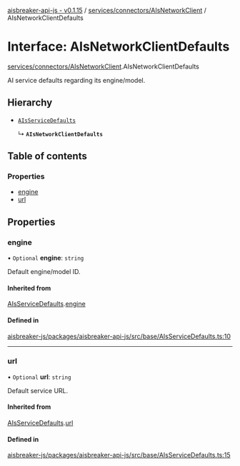 [aisbreaker-api-js - v0.1.15](../README.md) / [services/connectors/AIsNetworkClient](../modules/services_connectors_AIsNetworkClient.md) / AIsNetworkClientDefaults

# Interface: AIsNetworkClientDefaults

[services/connectors/AIsNetworkClient](../modules/services_connectors_AIsNetworkClient.md).AIsNetworkClientDefaults

AI service defaults regarding its engine/model.

## Hierarchy

- [`AIsServiceDefaults`](base_AIsServiceDefaults.AIsServiceDefaults.md)

  ↳ **`AIsNetworkClientDefaults`**

## Table of contents

### Properties

- [engine](services_connectors_AIsNetworkClient.AIsNetworkClientDefaults.md#engine)
- [url](services_connectors_AIsNetworkClient.AIsNetworkClientDefaults.md#url)

## Properties

### engine

• `Optional` **engine**: `string`

Default engine/model ID.

#### Inherited from

[AIsServiceDefaults](base_AIsServiceDefaults.AIsServiceDefaults.md).[engine](base_AIsServiceDefaults.AIsServiceDefaults.md#engine)

#### Defined in

[aisbreaker-js/packages/aisbreaker-api-js/src/base/AIsServiceDefaults.ts:10](https://github.com/aisbreaker/aisbreaker-js/blob/develop/packages/aisbreaker-api-js/src/base/AIsServiceDefaults.ts#L10)

___

### url

• `Optional` **url**: `string`

Default service URL.

#### Inherited from

[AIsServiceDefaults](base_AIsServiceDefaults.AIsServiceDefaults.md).[url](base_AIsServiceDefaults.AIsServiceDefaults.md#url)

#### Defined in

[aisbreaker-js/packages/aisbreaker-api-js/src/base/AIsServiceDefaults.ts:15](https://github.com/aisbreaker/aisbreaker-js/blob/develop/packages/aisbreaker-api-js/src/base/AIsServiceDefaults.ts#L15)
